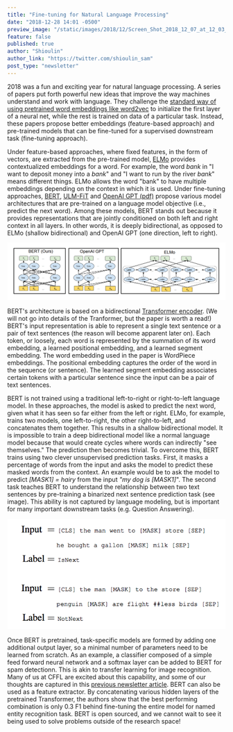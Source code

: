 ```yaml
---
title: "Fine-tuning for Natural Language Processing"
date: "2018-12-28 14:01 -0500"
preview_image: "/static/images/2018/12/Screen_Shot_2018_12_07_at_12_03_44_PM-1544202300577.png"
feature: false
published: true
author: "Shioulin"
author_link: "https://twitter.com/shioulin_sam"
post_type: "newsletter"
---
```


2018 was a fun and exciting year for natural language processing. A series of papers put forth powerful new ideas that improve the way machines understand and work with language. They challenge the [standard way of using pretrained word embeddings like word2vec](http://ruder.io/nlp-imagenet/) to initialize the first layer of a neural net, while the rest is trained on data of a particular task. Instead, these papers propose better embeddings (feature-based approach) and pre-trained models that can be fine-tuned for a supervised downstream task (fine-tuning approach).

Under feature-based approaches, where fixed features, in the form of vectors, are extracted from the pre-trained model, [ELMo](https://arxiv.org/abs/1802.05365) provides contextualized embeddings for a word. For example, the word _bank_ in "I want to deposit money into a _bank_" and "I want to run by the river _bank_" means different things. ELMo allows the word "bank" to have multiple embeddings depending on the context in which it is used. Under fine-tuning approaches, [BERT](https://arxiv.org/abs/1810.04805), [ULM-FiT](https://arxiv.org/abs/1801.06146) and [OpenAI GPT (pdf)](https://s3-us-west-2.amazonaws.com/openai-assets/research-covers/language-unsupervised/language_understanding_paper.pdf) propose various model architectures that are pre-trained on a language model objective (i.e., predict the next word). Among these models, BERT stands out because it provides representations that are jointly conditioned on both left and right context in all layers. In other words, it is deeply bidirectional, as opposed to ELMo (shallow bidirectional) and OpenAI GPT (one direction, left to right).

![BERT is bidirectional in all layers and uses a bidirectional Transformer. OpenAI GPT uses a left-to-right Transformer. ELMo concatenates two independently trained left-to-right and right-to-left LSTMs. [Image credit](https://arxiv.org/abs/1810.04805)](/static/images/2018/12/Screen_Shot_2018_12_07_at_12_03_44_PM-1544202300577.png)

BERT's architecture is based on a bidirectional [Transformer encoder](https://arxiv.org/abs/1706.03762). (We will not go into details of the Tranformer, but the paper is worth a read!) BERT's input representation is able to represent a single text sentence or a pair of text sentences (the reason will become apparent later on). Each token, or loosely, each word is represented by the summation of its word embedding, a learned positional embedding, and a learned segment embedding. The word embedding used in the paper is WordPiece embeddings. The positional embedding captures the order of the word in the sequence (or sentence). The learned segment embedding associates certain tokens with a particular sentence since the input can be a pair of text sentences. 

BERT is not trained using a traditional left-to-right or right-to-left language model. In these approaches, the model is asked to predict the next word, given what it has seen so far either from the left or right. ELMo, for example, trains two models, one left-to-right, the other right-to-left, and concatenates them together. This results in a shallow bidirectional model. It is impossible to train a deep bidirectional model like a normal language model because that would create cycles where words can indirectly "see themselves." The prediction then becomes trivial. To overcome this, BERT trains using two clever unsupervised prediction tasks. First, it masks a percentage of words from the input and asks the model to predict these masked words from the context. An example would be to ask the model to predict _[MASK1] = hairy_ from the input _"my dog is [MASK1]_". The second task teaches BERT to understand the relationship between two text sentences by pre-training a binarized next sentence prediction task (see image). This ability is not captured by language modeling, but is important for many important downstream tasks (e.g. Question Answering).

![Next sentence prediction task [Image credit](https://arxiv.org/abs/1810.04805)](/static/images/2018/12/Screen_Shot_2018_12_07_at_12_03_58_PM-1544202515836.png)

Once BERT is pretrained, task-specific models are formed by adding one additional output layer, so a minimal number of parameters need to be learned from scratch. As an example, a classifier composed of a simple feed forward neural network and a softmax layer can be added to BERT for spam detectionn. This is akin to transfer learning for image recognition. Many of us at CFFL are excited about this capability, and some of our thoughts are captured in this [previous newsletter article](https://blog.fastforwardlabs.com/2018/08/29/breakthroughs-in-transfer-learning-for-nlp.html). BERT can also be used as a feature extractor. By concatenating various hidden layers of the pretrained Transformer, the authors show that the best performing combination is only 0.3 F1 behind fine-tuning the entire model for named entity recognition task. BERT is open sourced, and we cannot wait to see it being used to solve problems outside of the research space!